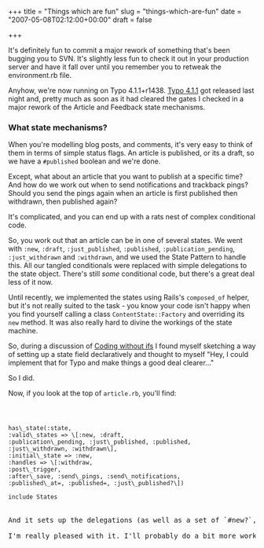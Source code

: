 +++
title = "Things which are fun"
slug = "things-which-are-fun"
date = "2007-05-08T02:12:00+00:00"
draft = false

+++

It's definitely fun to commit a major rework of something that's been bugging you to SVN. It's slightly less fun to check it out in your production server and have it fall over until you remember you to retweak the environment.rb file.

Anyhow, we're now running on Typo 4.1.1+r1438. [Typo 4.1.1](http://blog.typosphere.org/articles/2007/05/08/its-here-its-new-its-improved-its) got released last night and, pretty much as soon as it had cleared the gates I checked in a major rework of the Article and Feedback state mechanisms.

### What state mechanisms?

When you're modelling blog posts, and comments, it's very easy to think of them in terms of simple status flags. An article is published, or its a draft, so we have a `#published` boolean and we're done.

Except, what about an article that you want to publish at a specific time? And how do we work out when to send notifications and trackback pings? Should you send the pings again when an article is first published then withdrawn, then published again?

It's complicated, and you can end up with a rats nest of complex conditional code.

So, you work out that an article can be in one of several states. We went with `:new`, `:draft`, `:just_published`, `:published`, `:publication_pending`, `:just_withdrawn` and `:withdrawn`, and we used the State Pattern to handle this. All our tangled conditionals were replaced with simple delegations to the state object. There's still *some* conditional code, but there's a great deal less of it now.

Until recently, we implemented the states using Rails's `composed_of` helper, but it's not really suited to the task - you know your code isn't happy when you find yourself calling a class `ContentState::Factory` and overriding its `new` method. It was also really hard to divine the workings of the state machine.

So, during a discussion of [Coding without ifs](http://giantrobots.thoughtbot.com/2007/5/1/coding-without-ifs) I found myself sketching a way of setting up a state field declaratively and thought to myself "Hey, I could implement that for Typo and make things a good deal clearer..."

So I did.

Now, if you look at the top of `article.rb`, you'll find:

<code>

<pre>
has\_state(:state,
:valid\_states =&gt; \[:new, :draft,
:publication\_pending, :just\_published, :published,
:just\_withdrawn, :withdrawn\],
:initial\_state =&gt; :new,
:handles =&gt; \[:withdraw,
:post\_trigger,
:after\_save, :send\_pings, :send\_notifications,
:published\_at=, :published=, :just\_published?\])

include States
</code>

And it sets up the delegations (as well as a set of `#new?`, `#draft?`, ... predicates based on the names of the valid states) for you. I pulled the States module out into a separate `article/states.rb` file, but given a simple set of states there's no reason not to declare them inline.

I'm really pleased with it. I'll probably do a bit more work on the interface (I want it to be more language like), add a `has_strategy` declaration (which I intend to use for our feedback spam checking system) and then extract a plugin from it. If you're interested in doing something similar in your own code right now, the thing you need to pinch is `lib/stateful.rb` in the Typo distribution, and the only documentation is the source. Check `app/models/feedback/states.rb` and `app/models/article/states.rb` for examples of states written to this interface.
